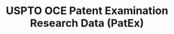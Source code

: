 ---
layout: default
bigquery: https://console.cloud.google.com/bigquery?p=patents-public-data&d=uspto_oce_pair&page=dataset
citation: 'Graham, S. Marco, A., and Miller, A. (2015). “The USPTO Patent Examination
  Research Dataset: A Window on the Process of Patent Examination.”'
contributors: Graham, S. Marco, A., Miller, A.
cost: None
description: The latest version of PatEx (referred to below as the 2020 release) contains
  detailed information on nearly 11.9 million publicly-viewable provisional and non-provisional
  patent applications to the USPTO and over 4.6 million Patent Cooperation Treaty
  (PCT) applications. It is based on data that OCE downloaded from the Patent Examination
  Data System (PEDS) in April, 2021. The PEDS data are sourced from Public PAIR. The
  first time that OCE used PEDS as the basis of PatEx was for the 2019 release. We
  took the PEDS data and organized it into the familiar PatEx data files, which are
  based on the organization of the Public PAIR portal. The data files include information
  on each application’s characteristics, prosecution history, continuation history,
  claims of foreign priority, patent term adjustment history, publication history,
  and correspondence address information.
documentation: 'For the 2019 and later releases, new technical documentation is available
  https://www.uspto.gov/sites/default/files/documents/PatEx-2019-Technical-Doc.pdf


  A document describing the 2014-2017 data sets is available and can be cited as:
  Graham, Stuart J.H. and Marco, Alan C. and Miller, Richard, The USPTO Patent Examination
  Research Dataset: A Window on the Process of Patent Examination (November 30, 2015).
  Available at SSRN: https://ssrn.com/abstract=2702637.'
last_edit: Mon, 04 Apr 2022 19:06:22 GMT
location: https://www.uspto.gov/ip-policy/economic-research/research-datasets/patent-examination-research-dataset-public-pair
maintained_by: EconomicsData@uspto.gov
related_publications: https://ssrn.com/abstract=29956744, https://ssrn.com/abstract=2702637
schema_fields: '[''examiner_art_unit'', ''filing_date'', ''earliest_pgpub_number'',
  ''wipo_pub_number'', ''recorded_date'', ''correspondence_city'', ''uspc_subclass'',
  ''correspondence_postal_code'', ''application_type'', ''examiner_id'', ''patent_number'',
  ''aia_first_to_file'', ''file_location_date'', ''correspondence_name_line_2'', ''parent_country_code'',
  ''event_description'', ''inventor_name_first'', ''parent_country'', ''appl_status_code'',
  ''correspondence_name_line_1'', ''small_entity_indicator'', ''correspondence_region_code'',
  ''application_number_pair'', ''invention_title'', ''child_application_number'',
  ''inventor_region_code'', ''inventor_country_name'', ''parent_application_number'',
  ''correspondence_country_name'', ''inventor_rank'', ''continuation_type'', ''invention_subject_matter'',
  ''examiner_name_first'', ''disposal_type'', ''sequence_number'', ''child_filing_date'',
  ''abandon_date'', ''patent_issue_date'', ''foreign_parent_id'', ''customer_number'',
  ''correspondence_region_name'', ''inventor_name_last'', ''inventor_address_type'',
  ''examiner_name_last'', ''atty_docket_number'', ''appl_status_date'', ''status_description'',
  ''event_code'', ''earliest_pgpub_date'', ''examiner_name_middle'', ''correspondence_country_code'',
  ''parent_filing_date'', ''inventor_name_middle'', ''correspondence_street_line_1'',
  ''correspondence_street_line_2'', ''application_number'', ''uspc_class'', ''confirm_number'',
  ''wipo_pub_date'', ''foreign_parent_date'', ''status_code'', ''inventor_country_code'',
  ''file_location'']'
shortname: patex
tags:
- patents
- legal
- history
terms_of_use: 'USPTO’s online databases are not designed or intended to be a source
  for bulk downloads of USPTO data when accessed through the website’s interfaces.
  Individuals, companies, IP addresses, or blocks of IP addresses who, in effect,
  deny or decrease service by generating unusually high numbers of database accesses
  (searches, pages, or hits), whether generated manually or in an automated fashion,
  may be denied access to USPTO servers without notice.


  Bulk data products may be separately obtained from the USPTO, either for free or
  at the cost of dissemination. For details, see information on Electronic Bulk Data
  Products: https://www.uspto.gov/learning-and-resources/electronic-bulk-data-products'
title: USPTO OCE Patent Examination Research Data (PatEx)
uuid: 4342caa7-23af-420c-b2f6-6088f133df6a
---